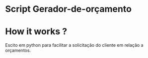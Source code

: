 # Script Gerador-de-orçamento

# How it works ?
Escito em python para facilitar a solicitação do cliente em relação a orçamentos.





